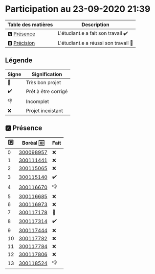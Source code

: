 # Participation au 23-09-2020 21:39

| Table des matières            | Description                                             |
|-------------------------------|---------------------------------------------------------|
| :a: [Présence](#a-présence)   | L'étudiant.e a fait son travail    :heavy_check_mark:   |
| :b: [Précision](#b-précision) | L'étudiant.e a réussi son travail  :tada:               |

## Légende

| Signe              | Signification                 |
|--------------------|-------------------------------|
| :tada:             | Très bon projet               |
| :heavy_check_mark: | Prêt à être corrigé           |
| :-1:               | Incomplet                     |
| :x:                | Projet inexistant             |

## :a: Présence

|:hash:| Boréal :id:                | Fait               |
|------|----------------------------|--------------------|
| 0    | [300098957](https://b300098957.github.io/github-slideshow) | :x: |
| 1    | [300111441](https://sekou16.github.io/master-branche/#/) | :x: |
| 2    | [300115065](https://b300098957.github.io/github-slideshow) | :x: |
| 3    | [300115140](https://zackto.github.io/github-slideshow)     | :heavy_check_mark: |
| 4    | [300116670](https://auriane25.github.io/github-slideshow) | :-1: |
| 5    | [300116685](https://b300098957.github.io/github-slideshow) | :x: |
| 6    | [300116973](https://b300098957.github.io/github-slideshow) | :x: |
| 7    | [300117178](http://catvoops.me/github-slideshow) | :tada: |
| 8    | [300117314](https://morti747.github.io/github-slideshow)   | :heavy_check_mark: |
| 9    | [300117444](https://b300098957.github.io/github-slideshow) | :x: |
| 10   | [300117782](https://b300098957.github.io/github-slideshow) | :x: |
| 11   | [300117784](https://BertrandMoyou.github.io/github-slideshow) | :x: |
| 12   | [300117806](https://b300098957.github.io/github-slideshow) | :x: |
| 13   | [300118524](https://zoureni.github.io/github-slideshow) | :-1: |
